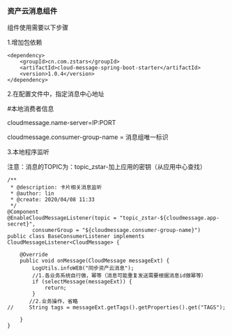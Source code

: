 ### 资产云消息组件

组件使用需要以下步骤

1.增加包依赖

```
<dependency>
    <groupId>cn.com.zstars</groupId>
    <artifactId>cloud-message-spring-boot-starter</artifactId>
    <version>1.0.4</version>
</dependency>
```



2.在配置文件中，指定消息中心地址

\#本地消费者信息

cloudmessage.name-server=IP:PORT

cloudmessage.consumer-group-name = 消息组唯一标识



3.本地程序监听

注意：消息的TOPIC为：topic_zstar-加上应用的密钥（从应用中心查找）

```
/**
 * @description: 卡片相关消息监听
 * @author: lin
 * @create: 2020/04/08 11:33
 */
@Component
@EnableCloudMessageListener(topic = "topic_zstar-${cloudmessage.app-secret}",
        consumerGroup = "${cloudmessage.consumer-group-name}")
public class BaseConsumerListener implements CloudMessageListener<CloudMessage> {

    @Override
    public void onMessage(CloudMessage messageExt) {
        LogUtils.infoWEB("同步资产云消息");
        //1.各业务系统自行做，幂等（消息可能重复发送需要根据消息id做幂等）
        if (selectMessage(messageExt)) {
            return;
        }
       //2.业务操作，省略
//     String tags = messageExt.getTags().getProperties().get("TAGS");

    }
}
```